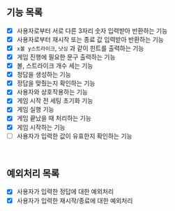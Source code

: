 ## 기능 목록

- [x] 사용자로부터 서로 다른 3자리 숫자 입력받아 반환하는 기능
- [x] 사용자로부터 재시작 또는 종료 값 입력받아 반환하는 기능
- [x] `x볼 y스트라이크`, `낫싱` 과 같이 힌트를 출력하는 기능
- [x] 게임 진행에 필요한 문구 출력하는 기능
- [x] 볼, 스트라이크 개수 세는 기능
- [x] 정답을 생성하는 기능
- [x] 정답을 맞췄는지 확인하는 기능
- [x] 사용자와 상호작용하는 기능
- [x] 게임 시작 전 세팅 초기화 기능
- [x] 게임 실행 기능
- [x] 게임 끝났을 때 처리하는 기능
- [x] 게임 시작하는 기능
- [ ] 사용자가 입력한 값이 유효한지 확인하는 기능

<br>

## 예외처리 목록

- [x] 사용자가 입력한 정답에 대한 예외처리
- [x] 사용자가 입력한 재시작/종료에 대한 예외처리